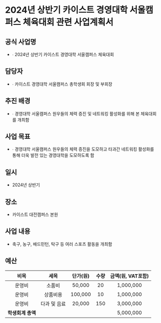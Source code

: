 2024년 상반기 카이스트 경영대학 서울캠퍼스 체육대회 관련 사업계획서
===

## 공식 사업명
- ∙	2024년 상반기 카이스트 경영대학 서울캠퍼스 체육대회
 
## 담당자
- ∙	카이스트 경영대학 서울캠퍼스 총학생회 회장 및 부회장

## 추진 배경
- ∙	경영대학 서울캠퍼스 원우들의 체력 증진 및 네트워킹 활성화를 위해 본 체육대회를 개최함

## 사업 목표
- ∙	경영대학 서울캠퍼스 원우들의 체력 증진을 도모하고 타과간 네트워킹 활성화를 통해 더욱 발전 있는 경영대학을 도모하도록 함

## 일시
- 2024년 상반기

## 장소
- 카이스트 대전캠퍼스 본원
 
## 사업 내용
- 축구, 농구, 배드민턴, 탁구 등 여러 스포츠 활동을 개최함


## 예산

| 비목       | 세목        | 단가(원)     | 수량  | 금액(원, VAT포함) |
|:--------:|:---------:|:---------:|:---:|:------------:|
|운영비| 소품비   |	50,000|	20|	1,000,000|
|운영비|	상품비용|	100,000|	10|	1,000,000|
|운영비|	다과 및 음료 |	20,000|	150|	3,000,000|
|  **학생회계 총액** |           |           |     | 5,000,000   |





